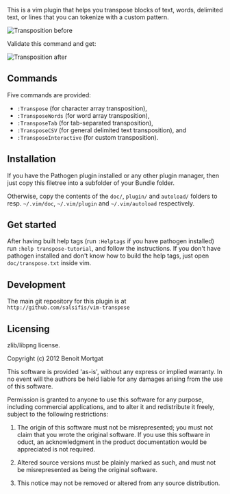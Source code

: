 This is a vim plugin that helps you transpose blocks of text, words, delimited
text, or lines that you can tokenize with a custom pattern.

![Transposition before](https://github.com/salsifis/vim-transpose/blob/master/screenshots/before.png?raw=true)

Validate this command and get:

![Transposition after](https://github.com/salsifis/vim-transpose/blob/master/screenshots/after.png?raw=true)

Commands
--------
Five commands are provided:

 * `:Transpose` (for character array transposition),
 * `:TransposeWords` (for word array transposition),
 * `:TransposeTab` (for tab-separated transposition),
 * `:TransposeCSV` (for general delimited text transposition), and
 * `:TransposeInteractive` (for custom transposition).

Installation
------------

If you have the Pathogen plugin installed or any other plugin manager, then
just copy this filetree into a subfolder of your Bundle folder.

Otherwise, copy the contents of the `doc/`, `plugin/` and `autoload/` folders
to resp.  `~/.vim/doc`, `~/.vim/plugin` and `~/.vim/autoload` respectively.

Get started
--------

After having built help tags (run `:Helptags` if you have pathogen installed)
run `:help transpose-tutorial`, and follow the instructions. If you don't have
pathogen installed and don't know how to build the help tags, just open
`doc/transpose.txt` inside vim.

Development
-----------

The main git repository for this plugin is at
`http://github.com/salsifis/vim-transpose`

Licensing
---------

zlib/libpng license.

Copyright (c) 2012 Benoit Mortgat

This software is provided 'as-is', without any express or implied warranty. In
no event will the authors be held liable for any damages arising from the use
of this software.

Permission is granted to anyone to use this software for any purpose, including
commercial applications, and to alter it and redistribute it freely, subject to
the following restrictions:

1. The origin of this software must not be misrepresented; you must not claim
   that you wrote the original software. If you use this software in oduct, an
acknowledgment in the product documentation would be appreciated is not
required.

2. Altered source versions must be plainly marked as such, and must not be
   misrepresented as being the original software.

3. This notice may not be removed or altered from any source distribution.
